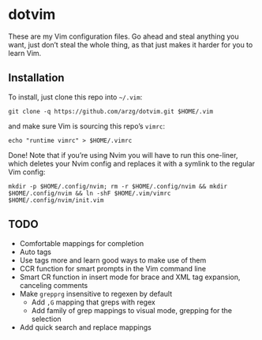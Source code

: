 # dotvim

These are my Vim configuration files. Go ahead and steal anything you want, just don’t steal the whole thing, as that just makes it harder for you to learn Vim.

## Installation

To install, just clone this repo into `~/.vim`:

    git clone -q https://github.com/arzg/dotvim.git $HOME/.vim

and make sure Vim is sourcing this repo’s `vimrc`:

    echo "runtime vimrc" > $HOME/.vimrc

Done! Note that if you’re using Nvim you will have to run this one-liner, which deletes your Nvim config and replaces it with a symlink to the regular Vim config:

    mkdir -p $HOME/.config/nvim; rm -r $HOME/.config/nvim && mkdir $HOME/.config/nvim && ln -shF $HOME/.vim/vimrc $HOME/.config/nvim/init.vim

## TODO

- Comfortable mappings for completion
- Auto tags
- Use tags more and learn good ways to make use of them
- CCR function for smart prompts in the Vim command line
- Smart CR function in insert mode for brace and XML tag expansion, canceling
  comments
- Make `grepprg` insensitive to regexen by default
   - Add `,G` mapping that greps with regex
   - Add family of grep mappings to visual mode, grepping for the selection
- Add quick search and replace mappings
